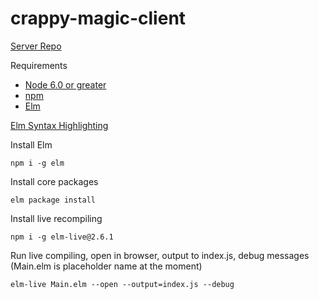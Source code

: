 # crappy-magic-client

[Server Repo](https://github.com/calebgregory/crappy-magic-server)

Requirements
* [Node 6.0 or greater](https://nodejs.org/)
* [npm](https://www.npmjs.com/)
* [Elm](http://elm-lang.org/)

[Elm Syntax Highlighting](https://guide.elm-lang.org/get_started.html#configure-your-editor)

Install Elm

`npm i -g elm`

Install core packages

`elm package install`

Install live recompiling

`npm i -g elm-live@2.6.1`

Run live compiling, open in browser, output to index.js, debug messages
(Main.elm is placeholder name at the moment)

`elm-live Main.elm --open --output=index.js --debug`
